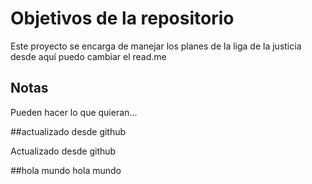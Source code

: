 # Objetivos de la repositorio

Este proyecto se encarga de manejar los planes de la liga de la justicia
desde aquí puedo cambiar el read.me


## Notas
Pueden hacer lo que quieran...


##actualizado desde github

Actualizado desde github


##hola mundo
hola mundo
